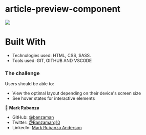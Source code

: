 # article-preview-component

![](https://img.shields.io/badge/HTML-red)


# Built With

- Technologies used: HTML, CSS, SASS.
- Tools used: GIT, GITHUB AND VSCODE

### The challenge

Users should be able to:

- View the optimal layout depending on their device's screen size
- See hover states for interactive elements


👤 **Mark Rubanza**

- GitHub: [@banzaman](https://github.com/banzaman)
- Twitter: [@Banzamarq10](https://twitter.com/banzamarq10)
- LinkedIn: [Mark Rubanza Anderson](https://linkedin.com/in/linkedinhandle)


